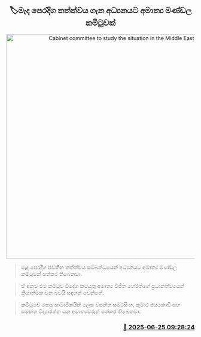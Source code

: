 <p align='center'><b><h2 align='center' title='Cabinet committee to study the situation in the Middle East'>🏷මැද පෙරදිග තත්ත්වය ගැන අධ්‍යනයට අමාත්‍ය මණ්ඩල කමිටුවක්</h2></b></p>
<p align='center'><img src='https://helakuru.sgp1.cdn.digitaloceanspaces.com/esana/images/lib/vijitha-herath-new-tty.jpg' width='600' alt='Cabinet committee to study the situation in the Middle East'></p>

> මැද පෙරදිග පවතින තත්ත්වය සම්බන්ධයෙන් අධ්‍යනයට අමාත්‍ය මණ්ඩල කමිටුවක් පත්කර තිබෙනවා.

> ඒ අනුව එම කමිටුව විදේශ කටයුතු අමාත්‍ය විජිත හේරත්ගේ ප්‍රධානත්වයෙන් ක්‍රියාත්මක වන බවයි සඳහන් වෙන්නේ.

> කමිටුවේ සෙසු සාමාජිකයින් ලෙස වසන්ත සමරසිංහ, කුමාර ජයකොඩි සහ සමන්ත විද්‍යාරත්න යන අමාත්‍යවරුන් පත්කර තිබෙනවා.



<h3 align='right'><a href='https://www.helakuru.lk/esana/p/111316/'>📅 2025-06-25 09:28:24</a></h3>
